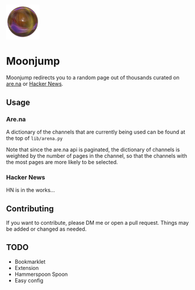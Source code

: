 <!-- <h1 align="center">Moonjump</h1> -->

<img width="90px" src="./assets/moonjump.png" alt="moonjump">
<p align="center">
</p>

# Moonjump

Moonjump redirects you to a random page out of thousands curated on [are.na](https://are.na) or [Hacker News](https://news.ycombinator.com).

## Usage

### Are.na

A dictionary of the channels that are currently being used can be found at the top of `lib/arena.py`

Note that since the are.na api is paginated, the dictionary of channels is weighted by the number of pages in the channel, so that the channels with the most pages are more likely to be selected.

### Hacker News

HN is in the works...

## Contributing

If you want to contribute, please DM me or open a pull request. Things may be added or changed as needed.

## TODO

- Bookmarklet
- Extension
- Hammerspoon Spoon
- Easy config
